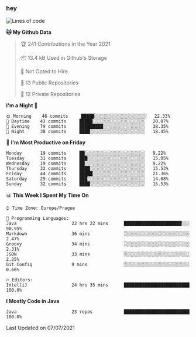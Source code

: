### hey

<!--START_SECTION:waka-->
![Lines of code](https://img.shields.io/badge/From%20Hello%20World%20I%27ve%20Written-61091%20lines%20of%20code-blue)

**🐱 My Github Data** 

> 🏆 241 Contributions in the Year 2021
 > 
> 📦 13.4 kB Used in Github's Storage 
 > 
> 🚫 Not Opted to Hire
 > 
> 📜 13 Public Repositories 
 > 
> 🔑 12 Private Repositories  
 > 
**I'm a Night 🦉** 

```text
🌞 Morning    46 commits     █████░░░░░░░░░░░░░░░░░░░░   22.33% 
🌆 Daytime    43 commits     █████░░░░░░░░░░░░░░░░░░░░   20.87% 
🌃 Evening    79 commits     █████████░░░░░░░░░░░░░░░░   38.35% 
🌙 Night      38 commits     ████░░░░░░░░░░░░░░░░░░░░░   18.45%

```
📅 **I'm Most Productive on Friday** 

```text
Monday       19 commits     ██░░░░░░░░░░░░░░░░░░░░░░░   9.22% 
Tuesday      31 commits     ███░░░░░░░░░░░░░░░░░░░░░░   15.05% 
Wednesday    19 commits     ██░░░░░░░░░░░░░░░░░░░░░░░   9.22% 
Thursday     32 commits     ████░░░░░░░░░░░░░░░░░░░░░   15.53% 
Friday       44 commits     █████░░░░░░░░░░░░░░░░░░░░   21.36% 
Saturday     29 commits     ███░░░░░░░░░░░░░░░░░░░░░░   14.08% 
Sunday       32 commits     ████░░░░░░░░░░░░░░░░░░░░░   15.53%

```


📊 **This Week I Spent My Time On** 

```text
⌚︎ Time Zone: Europe/Prague

💬 Programming Languages: 
Java                     22 hrs 22 mins      ██████████████████████░░░   90.95% 
Markdown                 36 mins             ░░░░░░░░░░░░░░░░░░░░░░░░░   2.47% 
Groovy                   34 mins             ░░░░░░░░░░░░░░░░░░░░░░░░░   2.31% 
JSON                     33 mins             ░░░░░░░░░░░░░░░░░░░░░░░░░   2.25% 
Git Config               9 mins              ░░░░░░░░░░░░░░░░░░░░░░░░░   0.66%

🔥 Editors: 
IntelliJ                 24 hrs 35 mins      █████████████████████████   100.0%

```

**I Mostly Code in Java** 

```text
Java                     23 repos            █████████████████████████   100.0%

```



 Last Updated on 07/07/2021
<!--END_SECTION:waka-->
